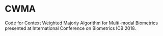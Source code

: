 # CWMA
Code for Context Weighted Majoriy Algorithm for Multi-modal Biometrics presented at International Conference on Biometrics ICB 2018.


